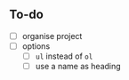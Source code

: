 
## To-do

- [ ] organise project
- [ ] options
  - [ ] `ul` instead of `ol`
  - [ ] use a name as heading

